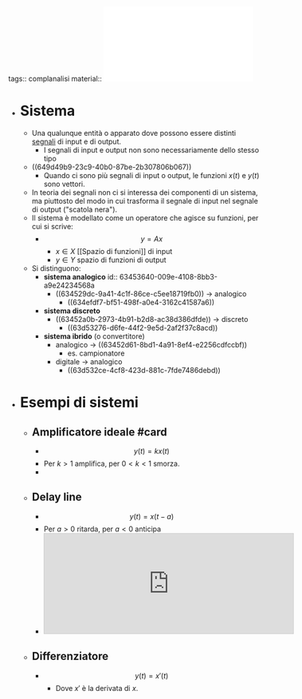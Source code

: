 tags:: complanalisi
material::  ![GasquetWitomski.pdf](../assets/GasquetWitomski_1665475774594_0.pdf)

- # Sistema
	- Una qualunque entità o apparato dove possono essere distinti [segnali]([[Segnale]]) di input e di output.
		- I segnali di input e output non sono necessariamente dello stesso tipo
	- ((649d49b9-23c9-40b0-87be-2b307806b067))
		- Quando ci sono più segnali di input o output, le funzioni $x(t)$ e $y(t)$ sono vettori.
	- In teoria dei segnali non ci si interessa dei componenti di un sistema, ma piuttosto del modo in cui trasforma il segnale di input nel segnale di output ("scatola nera").
	- Il sistema è modellato come un operatore che agisce su funzioni, per cui si scrive:
		- $$y = Ax$$
			- $x \in X$ [[Spazio di funzioni]] di input
			- $y \in Y$ spazio di funzioni di output
	- Si distinguono:
		- **sistema analogico**
		  id:: 63453640-009e-4108-8bb3-a9e24234568a
			- ((634529dc-9a41-4c1f-86ce-c5ee18719fb0)) $\rightarrow$ analogico
				- ((634efdf7-bf51-498f-a0e4-3162c41587a6))
		- **sistema discreto**
			- ((63452a0b-2973-4b91-b2d8-ac38d386dfde)) $\rightarrow$ discreto
				- ((63d53276-d6fe-44f2-9e5d-2af2f37c8acd))
		- **sistema ibrido** (o convertitore)
			- analogico $\rightarrow$ ((63452d61-8bd1-4a91-8ef4-e2256cdfccbf))
				- es. campionatore
			- digitale $\rightarrow$ analogico
				- ((63d532ce-4cf8-423d-881c-7fde7486debd))
- # Esempi di sistemi
	- ## Amplificatore ideale #card
		- $$y(t) = kx(t)$$
		- Per $k > 1$ amplifica, per $0 < k < 1$ smorza.
		-
	- ## Delay line
		- $$y(t) = x(t - a)$$
		- Per $a > 0$ ritarda, per $a < 0$ anticipa
		- <iframe src="https://www.desmos.com/calculator/u4vvlkcjpp?embed" width="500" height="200" style="border: 1px solid #ccc" frameborder=0></iframe>
	- ## Differenziatore
		- $$y(t) = x'(t)$$
			- Dove $x'$ è la derivata di $x$.